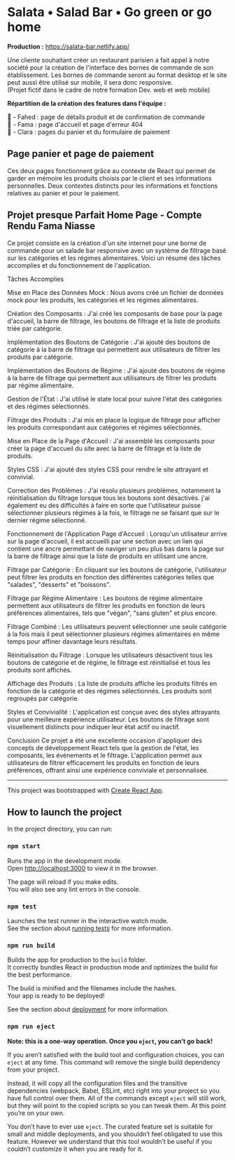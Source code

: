 # Salata • Salad Bar • Go green or go home 

**Production :** https://salata-bar.netlify.app/

Une cliente souhaitant créer un restaurant parisien a fait appel à notre société pour la création de l'interface des bornes de commande de son établissement. Les bornes de commande seront au format desktop et le site peut aussi être utilisé sur mobile, il sera donc responsive.  
(Projet fictif dans le cadre de notre formation Dev. web et web mobile)

**Répartition de la création des features dans l'équipe :**

🥗 - Fahed : page de détails produit et de confirmation de commande   
🥗 - Fama : page d'accueil et page d'erreur 404  
🥗 - Clara : pages du panier et du formulaire de paiement  

## Page panier et page de paiement

Ces deux pages fonctionnent grâce au contexte de React qui permet de garder en mémoire les produits choisis par le client et ses informations personnelles. Deux contextes distincts pour les informations et fonctions relatives au panier et pour le paiement.

## 


## Projet presque Parfait Home Page - Compte Rendu Fama Niasse 

Ce projet consiste en la création d'un site internet pour une borne de commande pour un salade bar responsive avec un système de filtrage basé sur les catégories et les régimes alimentaires. Voici un résumé des tâches accomplies et du fonctionnement de l'application.

Tâches Accomplies

Mise en Place des Données Mock : Nous avons créé un fichier de données mock pour les produits, les catégories et les régimes alimentaires.

Création des Composants : J'ai créé les composants de base pour la page d'accueil, la barre de filtrage, les boutons de filtrage et la liste de produits triée par catégorie.

Implémentation des Boutons de Catégorie : J'ai ajouté des boutons de catégorie à la barre de filtrage qui permettent aux utilisateurs de filtrer les produits par catégorie.

Implémentation des Boutons de Régime : J'ai ajouté des boutons de régime à la barre de filtrage qui permettent aux utilisateurs de filtrer les produits par régime alimentaire.

Gestion de l'État : J'ai utilisé le state local pour suivre l'état des catégories et des régimes sélectionnés.

Filtrage des Produits : J'ai mis en place la logique de filtrage pour afficher les produits correspondant aux catégories et régimes sélectionnés.

Mise en Place de la Page d'Accueil : J'ai assemblé les composants pour créer la page d'accueil du site avec la barre de filtrage et la liste de produits.

Styles CSS : J'ai ajouté des styles CSS pour rendre le site attrayant et convivial.

Correction des Problèmes : J'ai résolu plusieurs problèmes, notamment la réinitialisation du filtrage lorsque tous les boutons sont désactivés. j'ai également eu des difficultés à faire en sorte que l'utilisateur puisse sélectionner plusieurs régimes à la fois, le filtrage ne se faisant que sur le dernier régime sélectionné.

Fonctionnement de l'Application
Page d'Accueil : Lorsqu'un utilisateur arrive sur la page d'accueil, il est accueilli par une section avec un lien qui contient une ancre permettant de naviger un peu plus bas dans la page sur la barre de filtrage ainsi que la liste de produits en utilisant une ancre.

Filtrage par Catégorie : En cliquant sur les boutons de catégorie, l'utilisateur peut filtrer les produits en fonction des différentes catégories telles que "salades", "desserts" et "boissons".

Filtrage par Régime Alimentaire : Les boutons de régime alimentaire permettent aux utilisateurs de filtrer les produits en fonction de leurs préférences alimentaires, tels que "végan", "sans gluten" et plus encore.

Filtrage Combiné : Les utilisateurs peuvent sélectionner une seule catégorie à la fois mais il peut sélectionner plusieurs régimes alimentaires en même temps pour affiner davantage leurs résultats.

Réinitialisation du Filtrage : Lorsque les utilisateurs désactivent tous les boutons de catégorie et de régime, le filtrage est réinitialisé et tous les produits sont affichés.

Affichage des Produits : La liste de produits affiche les produits filtrés en fonction de la catégorie et des régimes sélectionnés. Les produits sont regroupés par catégorie.

Styles et Convivialité : L'application est conçue avec des styles attrayants pour une meilleure expérience utilisateur. Les boutons de filtrage sont visuellement distincts pour indiquer leur état actif ou inactif.

Conclusion
Ce projet a été une excellente occasion d'appliquer des concepts de développement React tels que la gestion de l'état, les composants, les événements et le filtrage. L'application permet aux utilisateurs de filtrer efficacement les produits en fonction de leurs préférences, offrant ainsi une expérience conviviale et personnalisée.


-----------

This project was bootstrapped with [Create React App](https://github.com/facebook/create-react-app).

## How to launch the project

In the project directory, you can run:

### `npm start`

Runs the app in the development mode.\
Open [http://localhost:3000](http://localhost:3000) to view it in the browser.

The page will reload if you make edits.\
You will also see any lint errors in the console.

### `npm test`

Launches the test runner in the interactive watch mode.\
See the section about [running tests](https://facebook.github.io/create-react-app/docs/running-tests) for more information.

### `npm run build`

Builds the app for production to the `build` folder.\
It correctly bundles React in production mode and optimizes the build for the best performance.

The build is minified and the filenames include the hashes.\
Your app is ready to be deployed!

See the section about [deployment](https://facebook.github.io/create-react-app/docs/deployment) for more information.

### `npm run eject`

**Note: this is a one-way operation. Once you `eject`, you can’t go back!**

If you aren’t satisfied with the build tool and configuration choices, you can `eject` at any time. This command will remove the single build dependency from your project.

Instead, it will copy all the configuration files and the transitive dependencies (webpack, Babel, ESLint, etc) right into your project so you have full control over them. All of the commands except `eject` will still work, but they will point to the copied scripts so you can tweak them. At this point you’re on your own.

You don’t have to ever use `eject`. The curated feature set is suitable for small and middle deployments, and you shouldn’t feel obligated to use this feature. However we understand that this tool wouldn’t be useful if you couldn’t customize it when you are ready for it.
